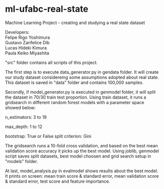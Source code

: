 # ml-ufabc-real-state
Machine Learning Project - creating and studying a real state dataset

Developers:  
	Felipe Rigo Yoshimura  
	Gustavo Zanfelice Dib  
	Lucas Hideki Kimura  
	Paula Keiko Miyashita  

"src" folder contains all scripts of this project.

The first step is to execute data_generator.py in gendata folder. It will create our study dataset considereing some assumptions adopted about real state. This dataset is saved in "data" folder and contains 100,000 samples.

Secondly, if model_generator.py is executed in genmodel folder, it will split the dataset in 70/30 train test proportion. Using train dataset, it runs a gridsearch in different random forest models with a parameter space showed below:

n_estimators: 3 to 19

max_depth: 1 to 12

bootstrap: True or False
split criterion: Gini


The gridsearch runs a 10-fold cross validation, and based on the best mean validation score accuracy it picks up the best model. Using joblib, genmodel script saves split datasets, best model choosen and grid search setup in "models" folder.

At last, model_analysis.py in evalmodel shows results about the best model. It prints on screen: mean train score & standard error, mean validation score & standard error, test score and feature importance. 

